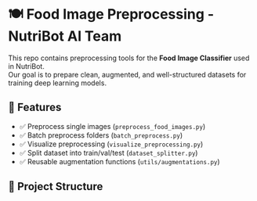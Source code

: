 # 🍽️ Food Image Preprocessing - NutriBot AI Team

This repo contains preprocessing tools for the **Food Image Classifier** used in NutriBot.  
Our goal is to prepare clean, augmented, and well-structured datasets for training deep learning models.

## 🚀 Features
- ✅ Preprocess single images (`preprocess_food_images.py`)
- ✅ Batch preprocess folders (`batch_preprocess.py`)
- ✅ Visualize preprocessing (`visualize_preprocessing.py`)
- ✅ Split dataset into train/val/test (`dataset_splitter.py`)
- ✅ Reusable augmentation functions (`utils/augmentations.py`)

## 📂 Project Structure
